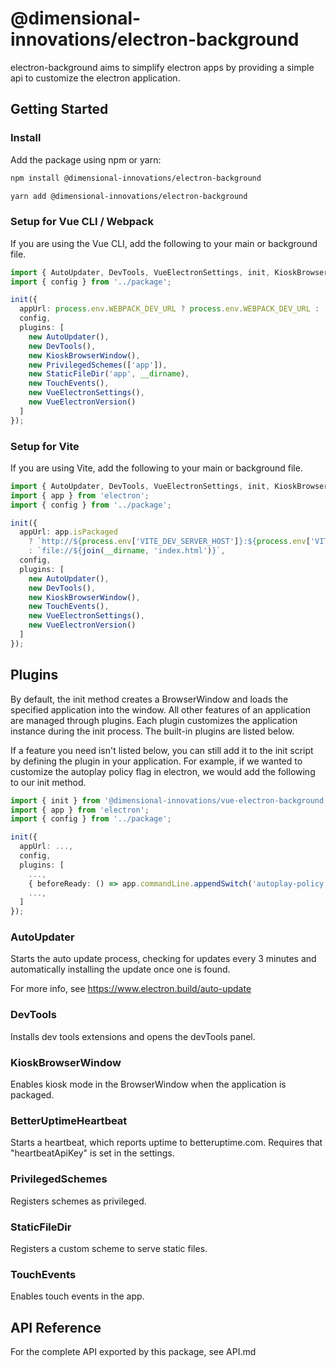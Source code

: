 # @dimensional-innovations/electron-background

electron-background aims to simplify electron apps by providing a simple api to customize the electron application.

## Getting Started

### Install
Add the package using npm or yarn:
```bash
npm install @dimensional-innovations/electron-background
```

```bash
yarn add @dimensional-innovations/electron-background
```

### Setup for Vue CLI / Webpack

If you are using the Vue CLI, add the following to your main or background file. 
```typescript
import { AutoUpdater, DevTools, VueElectronSettings, init, KioskBrowserWindow, PrivilegedSchemes, StaticFileDir, TouchEvents, VueElectronVersion } from '@dimensional-innovations/electron-background';
import { config } from '../package';

init({
  appUrl: process.env.WEBPACK_DEV_URL ? process.env.WEBPACK_DEV_URL : 'app://index.html',
  config,
  plugins: [
    new AutoUpdater(),
    new DevTools(),
    new KioskBrowserWindow(),
    new PrivilegedSchemes(['app']),
    new StaticFileDir('app', __dirname),
    new TouchEvents(),
    new VueElectronSettings(),
    new VueElectronVersion()
  ]
});
```

### Setup for Vite

If you are using Vite, add the following to your main or background file. 
```typescript
import { AutoUpdater, DevTools, VueElectronSettings, init, KioskBrowserWindow, PrivilegedSchemes, TouchEvents, VueElectronVersion } from '@dimensional-innovations/electron-background';
import { app } from 'electron';
import { config } from '../package';

init({
  appUrl: app.isPackaged 
    ? `http://${process.env['VITE_DEV_SERVER_HOST']}:${process.env['VITE_DEV_SERVER_PORT']}` 
    : `file://${join(__dirname, 'index.html')}`,
  config,
  plugins: [
    new AutoUpdater(),
    new DevTools(),
    new KioskBrowserWindow(),
    new TouchEvents(),
    new VueElectronSettings(),
    new VueElectronVersion()
  ]
});
```

## Plugins

By default, the init method creates a BrowserWindow and loads the specified application into the window. All other features of an application are managed through plugins. Each plugin customizes the application instance during the init process. The built-in plugins are listed below.

If a feature you need isn't listed below, you can still add it to the init script by defining the plugin in your application. For example, if we wanted to customize the autoplay policy flag in electron, we would add the following to our init method.
```typescript
import { init } from '@dimensional-innovations/vue-electron-background';
import { app } from 'electron';
import { config } from '../package';

init({
  appUrl: ...,
  config,
  plugins: [
    ...,
    { beforeReady: () => app.commandLine.appendSwitch('autoplay-policy', 'no-user-gesture-required') }
    ...,
  ]
});
```

### AutoUpdater
Starts the auto update process, checking for updates every 3 minutes and automatically installing the update once one is found.

For more info, see https://www.electron.build/auto-update

### DevTools
Installs dev tools extensions and opens the devTools panel.

### KioskBrowserWindow
Enables kiosk mode in the BrowserWindow when the application is packaged.

### BetterUptimeHeartbeat
Starts a heartbeat, which reports uptime to betteruptime.com. Requires that "heartbeatApiKey" is set in the settings.

### PrivilegedSchemes
Registers schemes as privileged.

### StaticFileDir
Registers a custom scheme to serve static files. 

### TouchEvents
Enables touch events in the app.

## API Reference
For the complete API exported by this package, see API.md